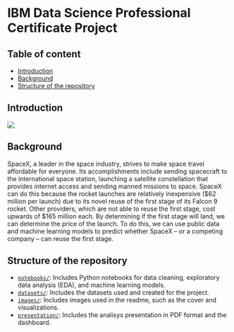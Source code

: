 # IBM Data Science Professional Certificate Project

## Table of content

- [Introduction](#introduction)
- [Background](#background)
- [Structure of the repository](#structure-of-the-repository)

## Introduction

![](https://cf-courses-data.s3.us.cloud-object-storage.appdomain.cloud/IBMDeveloperSkillsNetwork-DS0701EN-SkillsNetwork/api/Images/landing_1.gif)

## Background

SpaceX, a leader in the space industry, strives to make space travel affordable for everyone. Its accomplishments include sending spacecraft to the international space station, launching a satellite constellation that provides internet access and sending manned missions to space. SpaceX can do this because the rocket launches are relatively inexpensive ($62 million per launch) due to its novel reuse of the first stage of its Falcon 9 rocket. Other providers, which are not able to reuse the first stage, cost upwards of $165 million each. By determining if the first stage will land, we can determine the price of the launch. To do this, we can use public data and machine learning models to predict whether SpaceX – or a competing company – can reuse the first stage.

## Structure of the repository

- [`notebooks/`](notebooks/): Includes Python notebooks for data cleaning, exploratory data analysis (EDA), and machine learning models.
- [`datasets/`](datasets/): Includes the datasets used and created for the project.
- [`images/`](images/): Includes images used in the readme, such as the cover and visualizations.
- [`presentation/`](presentation/): Includes the analisys presentation in PDF format and the dashboard.
